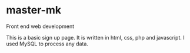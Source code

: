 # master-mk
Front end web development 

This is a basic sign up page. It is written in html, css, php and javascript. I used MySQL to process any data.
